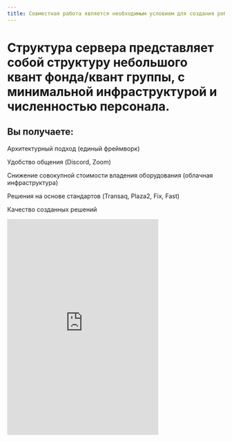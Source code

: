 ```yaml
---
title: Совместная работа является необходимым условием для создания робастных алгоритмических торговых стратегий
---
```


# Структура сервера представляет собой структуру небольшого квант фонда/квант группы, с минимальной инфраструктурой и численностью персонала.

## Вы получаете:

Архитектурный подход (единый фреймворк)

Удобство общения (Discord, Zoom)

Снижение совокупной стоимости владения оборудования (облачная инфраструктура)

Решения на основе стандартов (Transaq, Plaza2, Fix, Fast)

Качество созданных решений


<iframe src="https://discord.com/widget?id=845947068874096660&theme=dark" width="350" height="500" allowtransparency="true" frameborder="0" sandbox="allow-popups allow-popups-to-escape-sandbox allow-same-origin allow-scripts"></iframe>
